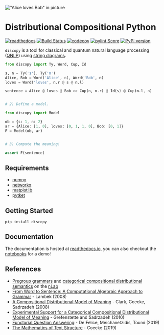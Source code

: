 
!["Alice loves Bob" in picture](https://github.com/oxford-quantum-group/discopy/raw/master/docs/alice-loves-bob.png)

# Distributional Compositional Python
[![readthedocs](https://readthedocs.org/projects/discopy/badge/?version=master)](https://discopy.readthedocs.io/)
[![Build Status](https://travis-ci.com/oxford-quantum-group/discopy.svg?branch=master)](https://travis-ci.com/oxford-quantum-group/discopy)
[![codecov](https://codecov.io/gh/oxford-quantum-group/discopy/branch/master/graph/badge.svg)](https://codecov.io/gh/oxford-quantum-group/discopy)
[![pylint Score](https://mperlet.github.io/pybadge/badges/9.77.svg)](https://www.pylint.org/)
[![PyPI version](https://badge.fury.io/py/discopy.svg)](https://badge.fury.io/py/discopy)

`discopy` is a tool for classical and quantum natural language processing
([QNLP](http://www.cs.ox.ac.uk/QNLP2019/)) using
[string diagrams](https://en.wikipedia.org/wiki/String_diagram).

```python
from discopy import Ty, Word, Cup, Id

s, n = Ty('s'), Ty('n')
Alice, Bob = Word('Alice', n), Word('Bob', n)
loves = Word('loves', n.r @ s @ n.l)

sentence = Alice @ loves @ Bob >> Cup(n, n.r) @ Id(s) @ Cup(n.l, n)


# 2) Define a model.

from discopy import Model

ob = {s: 1, n: 2}
ar = {Alice: [1, 0], loves: [0, 1, 1, 0], Bob: [0, 1]}
F = Model(ob, ar)


# 3) Compute the meaning!

assert F(sentence)
```

## Requirements

* [numpy](https://numpy.org/)
* [networkx](https://networkx.github.io/)
* [matplotlib](https://matplotlib.org/)
* [pytket](https://github.com/CQCL/pytket)

## Getting Started

```shell
pip install discopy
```

## Documentation

The documentation is hosted at [readthedocs.io](https://discopy.readthedocs.io/),
you can also checkout the [notebooks](notebooks/) for a demo!

## References

* [Pregroup grammars](https://ncatlab.org/nlab/show/pregroup+grammar) and [categorical compositional distributional semantics](https://ncatlab.org/nlab/show/categorical+compositional+distributional+semantics) on the [nLab](https://ncatlab.org/)
* [From Word to Sentence: A Computational Algebraic Approach to Grammar](http://www.math.mcgill.ca/barr/lambek/pdffiles/2008lambek.pdf) - Lambek (2008)
* [A Compositional Distributional Model of Meaning](http://citeseerx.ist.psu.edu/viewdoc/download?doi=10.1.1.363.8703&rep=rep1&type=pdf) - Clark, Coecke, Sadrzadeh (2008)
* [Experimental Support for a Categorical Compositional Distributional Model of Meaning](https://arxiv.org/abs/1106.4058) - Grefenstette and Sadrzadeh (2010)
* [Functorial Question Answering](https://arxiv.org/abs/1905.07408) - De Felice, Meichanetzidis, Toumi (2019)
* [The Mathematics of Text Structure](https://arxiv.org/abs/1904.03478) - Coecke (2019)
